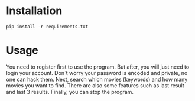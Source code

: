 # Installation

```python
pip install -r requirements.txt
```
# Usage
You need to register first to use the program. But after, you will just need to login your account. Don`t worry your password is encoded and private, no one can hack them. Next, search which movies (keywords) and how many movies you want to find. There are also some features such as last result and last 3 results. Finally, you can stop the program.
